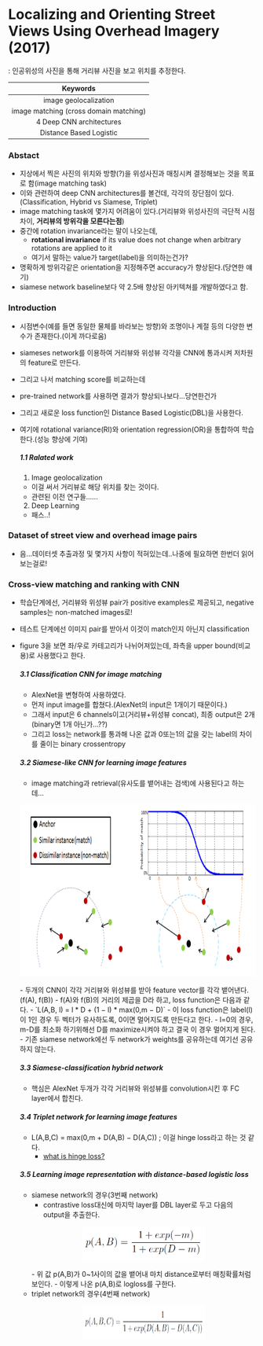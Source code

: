 # Localizing and Orienting Street Views Using Overhead Imagery (2017)
: 인공위성의 사진을 통해 거리뷰 사진을 보고 위치를 추정한다.

| Keywords |
|:----------:|
| image geolocalization |
| image matching (cross domain matching) |
| 4 Deep CNN architectures |
| Distance Based Logistic |


### Abstact
- 지상에서 찍은 사진의 위치와 방향(?)을 위성사진과 매칭시켜 결정해보는 것을 목표로 함(image matching task)
- 이와 관련하여 deep CNN architectures를 볼건데, 각각의 장단점이 있다.(Classification, Hybrid vs Siamese, Triplet)
- image matching task에 몇가지 어려움이 있다.(거리뷰와 위성사진의 극단적 시점차이, **거리뷰의 방위각을 모른다는점**)
- 중간에 rotation invariance라는 말이 나오는데,
  - **rotational invariance** if its value does not change when arbitrary rotations are applied to it
  - 여기서 말하는 value가 target(label)을 의미하는건가?
- 명확하게 방위각같은 orientation을 지정해주면 accuracy가 향상된다.(당연한 얘기)
- siamese network baseline보다 약 2.5배 향상된 아키텍쳐를 개발하였다고 함.

### Introduction
- 시점변수(예를 들면 동일한 물체를 바라보는 방향)와 조명이나 계절 등의 다양한 변수가 존재한다.(이게 까다로움)
- siameses network를 이용하여 거리뷰와 위성뷰 각각을 CNN에 통과시켜 저차원의 feature로 만든다.
- 그리고 나서 matching score를 비교하는데
- pre-trained network를 사용하면 결과가 향상되나보다...당연한건가
- 그리고 새로운 loss function인 Distance Based Logistic(DBL)을 사용한다.
- 여기에 rotational variance(RI)와 orientation regression(OR)을 통합하여 학습한다.(성능 향상에 기여)

  ##### 1.1 Ralated work
  1) Image geolocalization
  - 이걸 써서 거리뷰로 해당 위치를 찾는 것이다.
  - 관련된 이전 연구들......
  2) Deep Learning
  - 패스..!
  
### Dataset of street view and overhead image pairs
- 음...데이터셋 추출과정 및 몇가지 사항이 적혀있는데..나중에 필요하면 한번더 읽어보는걸로!

### Cross-view matching and ranking with CNN
- 학습단계에선, 거리뷰와 위성뷰 pair가 positive examples로 제공되고, negative samples는 non-matched images로!
- 테스트 단계에선 이미지 pair를 받아서 이것이 match인지 아닌지 classification
- figure 3을 보면 좌/우로 카테고리가 나뉘어져있는데, 좌측을 upper bound(비교용)로 사용했다고 한다.

  ##### 3.1 Classification CNN for image matching
  - AlexNet을 변형하여 사용하였다.
  - 먼저 input image를 합쳤다.(AlexNet의 input은 1개이기 때문이다.)
  - 그래서 input은 6 channels이고(거리뷰+위성뷰 concat), 최종 output은 2개(binary면 1개 아닌가...??)
  - 그리고 loss는 network를 통과해 나온 값과 0또는1의 값을 갖는 label의 차이를 줄이는 binary crossentropy
  
  ##### 3.2 Siamese-like CNN for learning image features
  - image matching과 retrieval(유사도를 뱉어내는 검색)에 사용된다고 하는데...
  <p align="center">
  <img src='https://github.com/Junhojuno/Image-Matching/blob/master/paper-review/img/DBL_figure.PNG?raw=true' height=350 width=550>
  </p>
  - 두개의 CNN이 각각 거리뷰와 위성뷰를 받아 feature vector를 각각 뱉어낸다.(f(A), f(B))
  - f(A)와 f(B)의 거리의 제곱을 D라 하고, loss function은 다음과 같다.
    - `L(A,B, l) = l * D + (1 − l) * max(0,m − D)`
  - 이 loss function은 label(l)이 1인 경우 두 벡터가 유사하도록, 0이면 멀어지도록 만든다고 한다.
  - l=0의 경우, m-D를 최소화 하기위해선 D를 maximize시켜야 하고 결국 이 경우 멀어지게 된다.
  - 기존 siamese network에선 두 network가 weights를 공유하는데 여기선 공유하지 않는다.
  
  ##### 3.3 Siamese-classification hybrid network
  - 핵심은 AlexNet 두개가 각각 거리뷰와 위성뷰를 convolution시킨 후 FC layer에서 합친다.
  
  ##### 3.4 Triplet network for learning image features
  - L(A,B,C) = max(0,m + D(A,B) − D(A,C)) ; 이걸 hinge loss라고 하는 것 같다.
    - [what is hinge loss?](https://ratsgo.github.io/machine%20learning/2017/10/12/terms/)
  
  ##### 3.5 Learning image representation with distance-based logistic loss
  - siamese network의 경우(3번째 network) 
    - contrastive loss대신에 마지막 layer를 DBL layer로 두고 다음의 output을 추출한다.
    <p align="center">
      <img src='https://github.com/Junhojuno/Image-Matching/blob/master/paper-review/img/DBL_output.PNG?raw=true' height=70 width=250>
    </p>
    - 위 값 p(A,B)가 0~1사이의 값을 뱉어내 마치 distance로부터 매칭확률처럼 보인다.
    - 이렇게 나온 p(A,B)로 logloss를 구한다.
  - triplet network의 경우(4번째 network)
    <p align="center">
      <img src='https://github.com/Junhojuno/Image-Matching/blob/master/paper-review/img/DBL_output_triplet.PNG?raw=true' height=70 width=250>
    </p>



